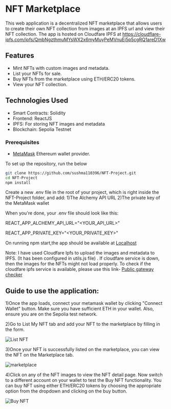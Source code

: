 #  NFT Marketplace 

This web application is a decentralized NFT marketplace that allows users to create their own NFT collection from images at an IPFS url and view their NFT collection. The app is hosted on Cloudfare IPFS at https://cloudflare-ipfs.com/ipfs/QmbNgzthmuMYsWX2x6myMuyPeMVnuEj5p5cgRQ1areD1Xw


## Features

- Mint NFTs with custom images and metadata.
- List your NFTs for sale.
- Buy NFTs from the marketplace using ETH/ERC20 tokens.
- View your NFT collection.

## Technologies Used

- Smart Contracts: Solidity
- Frontend: ReactJS
- IPFS: For storing NFT images and metadata 
- Blockchain: Sepolia Testnet

### Prerequisites

- [MetaMask](https://metamask.io/) Ethereum wallet provider.

To set up the repository, run the below
```bash
git clone https://github.com/sushma110396/NFT-Project.git
cd NFT-Project
npm install
```

Create a new .env file in the root of your project, which is right inside the NFT-Project folder, and add:
1)The Alchemy API URL 
2)The private key of the MetaMask wallet

When you're done, your .env file should look like this:

REACT_APP_ALCHEMY_API_URL="<YOUR_API_URL>"

REACT_APP_PRIVATE_KEY="<YOUR_PRIVATE_KEY>"

On running npm start,the app should be available at [Localhost](http://localhost:3000/)

Note: I have used Cloudfare Ipfs to upload the images and metadata to IPFS. (It has been configured in utils.js file) . If cloudfare service is down, then the images for the NFTs might not load properly.
To check if the cloudfare ipfs service is available, please use this link- [Public gateway checker](https://ipfs.github.io/public-gateway-checker/)

## Guide to use the application:
1)Once the app loads, connect your metamask wallet by clicking "Connect Wallet" button. Make sure you have sufficient ETH in your wallet. Also, ensure you are on the Sepolia test network.

2)Go to List My NFT tab and add your NFT to the marketplace by filling in the form.

![List NFT](https://github.com/sushma110396/NFT-Project/assets/122709593/8bf64e07-cd46-4143-86ff-96c401e8a4f1)

3)Once your NFT is successfully listed on the marketplace, you can view the NFT on the Marketplace tab.


![marketplace](https://github.com/sushma110396/NFT-Project/assets/122709593/f460cbc2-10a2-41ef-941b-43dc7198eed3)

4)Click on any of the NFT images to view the NFT detail page. Now switch to a different account on your wallet to test the Buy NFT functionality. You can buy NFT using either ETH/ERC20 tokens by choosing the appropriate option from the dropdown and clicking on the buy button.

![Buy NFT](https://github.com/sushma110396/NFT-Project/assets/122709593/e8c1b5f2-a4f3-49f3-99a9-86180243e771)
